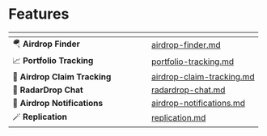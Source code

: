 # Features



<table data-card-size="large" data-view="cards" data-full-width="false"><thead><tr><th></th><th data-hidden></th><th data-hidden></th><th data-hidden data-type="content-ref"></th><th data-hidden data-type="files"></th><th data-hidden data-card-target data-type="content-ref"></th></tr></thead><tbody><tr><td><span data-gb-custom-inline data-tag="emoji" data-code="1fa82">🪂</span> <strong>Airdrop Finder</strong></td><td></td><td></td><td></td><td></td><td><a href="airdrop-finder.md">airdrop-finder.md</a></td></tr><tr><td><span data-gb-custom-inline data-tag="emoji" data-code="1f4c8">📈</span> <strong>Portfolio Tracking</strong></td><td></td><td></td><td></td><td></td><td><a href="portfolio-tracking.md">portfolio-tracking.md</a></td></tr><tr><td> <strong>🔎 Airdrop Claim Tracking</strong></td><td></td><td></td><td></td><td></td><td><a href="airdrop-claim-tracking.md">airdrop-claim-tracking.md</a></td></tr><tr><td><span data-gb-custom-inline data-tag="emoji" data-code="1f4ac">💬</span> <strong>RadarDrop Chat</strong></td><td></td><td></td><td></td><td></td><td><a href="radardrop-chat.md">radardrop-chat.md</a></td></tr><tr><td><span data-gb-custom-inline data-tag="emoji" data-code="1f514">🔔</span> <strong>Airdrop Notifications</strong></td><td></td><td></td><td></td><td></td><td><a href="airdrop-notifications.md">airdrop-notifications.md</a></td></tr><tr><td><span data-gb-custom-inline data-tag="emoji" data-code="1fa84">🪄</span> <strong>Replication</strong></td><td></td><td></td><td></td><td></td><td><a href="replication.md">replication.md</a></td></tr></tbody></table>
